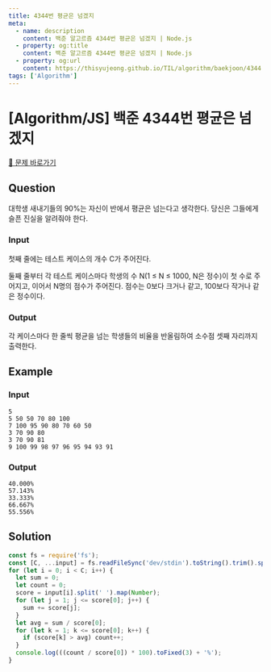 ```yaml
---
title: 4344번 평균은 넘겠지
meta:
  - name: description
    content: 백준 알고르즘 4344번 평균은 넘겠지 | Node.js
  - property: og:title
    content: 백준 알고르즘 4344번 평균은 넘겠지 | Node.js
  - property: og:url
    content: https://thisyujeong.github.io/TIL/algorithm/baekjoon/4344.html
tags: ['Algorithm']
---
```


# [Algorithm/JS] 백준 4344번 평균은 넘겠지

[🔗 문제 바로가기](https://www.acmicpc.net/problem/4344)

## Question

대학생 새내기들의 90%는 자신이 반에서 평균은 넘는다고 생각한다. 당신은 그들에게 슬픈 진실을 알려줘야 한다.

### Input

첫째 줄에는 테스트 케이스의 개수 C가 주어진다.

둘째 줄부터 각 테스트 케이스마다 학생의 수 N(1 ≤ N ≤ 1000, N은 정수)이 첫 수로 주어지고, 이어서 N명의 점수가 주어진다. 점수는 0보다 크거나 같고, 100보다 작거나 같은 정수이다.

### Output

각 케이스마다 한 줄씩 평균을 넘는 학생들의 비율을 반올림하여 소수점 셋째 자리까지 출력한다.

## Example

### Input

```
5
5 50 50 70 80 100
7 100 95 90 80 70 60 50
3 70 90 80
3 70 90 81
9 100 99 98 97 96 95 94 93 91
```

### Output

```
40.000%
57.143%
33.333%
66.667%
55.556%
```

## Solution

```js
const fs = require('fs');
const [C, ...input] = fs.readFileSync('dev/stdin').toString().trim().split('\n');
for (let i = 0; i < C; i++) {
  let sum = 0;
  let count = 0;
  score = input[i].split(' ').map(Number);
  for (let j = 1; j <= score[0]; j++) {
    sum += score[j];
  }
  let avg = sum / score[0];
  for (let k = 1; k <= score[0]; k++) {
    if (score[k] > avg) count++;
  }
  console.log(((count / score[0]) * 100).toFixed(3) + '%');
}
```
